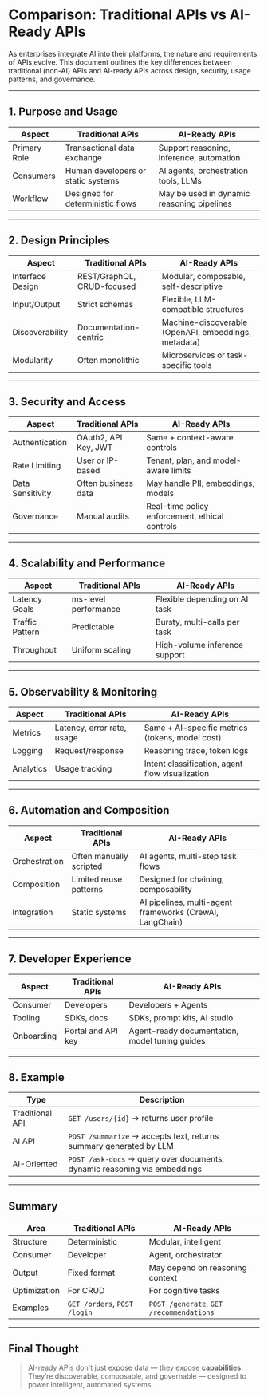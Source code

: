 
# Comparison: Traditional APIs vs AI-Ready APIs

As enterprises integrate AI into their platforms, the nature and requirements of APIs evolve. This document outlines the key differences between traditional (non-AI) APIs and AI-ready APIs across design, security, usage patterns, and governance.

---

## 1. Purpose and Usage

| Aspect | Traditional APIs | AI-Ready APIs |
|--------|------------------|----------------|
| Primary Role | Transactional data exchange | Support reasoning, inference, automation |
| Consumers | Human developers or static systems | AI agents, orchestration tools, LLMs |
| Workflow | Designed for deterministic flows | May be used in dynamic reasoning pipelines |

---

## 2. Design Principles

| Aspect | Traditional APIs | AI-Ready APIs |
|--------|------------------|----------------|
| Interface Design | REST/GraphQL, CRUD-focused | Modular, composable, self-descriptive |
| Input/Output | Strict schemas | Flexible, LLM-compatible structures |
| Discoverability | Documentation-centric | Machine-discoverable (OpenAPI, embeddings, metadata) |
| Modularity | Often monolithic | Microservices or task-specific tools |

---

## 3. Security and Access

| Aspect | Traditional APIs | AI-Ready APIs |
|--------|------------------|----------------|
| Authentication | OAuth2, API Key, JWT | Same + context-aware controls |
| Rate Limiting | User or IP-based | Tenant, plan, and model-aware limits |
| Data Sensitivity | Often business data | May handle PII, embeddings, models |
| Governance | Manual audits | Real-time policy enforcement, ethical controls |

---

## 4. Scalability and Performance

| Aspect | Traditional APIs | AI-Ready APIs |
|--------|------------------|----------------|
| Latency Goals | ms-level performance | Flexible depending on AI task |
| Traffic Pattern | Predictable | Bursty, multi-calls per task |
| Throughput | Uniform scaling | High-volume inference support |

---

## 5. Observability & Monitoring

| Aspect | Traditional APIs | AI-Ready APIs |
|--------|------------------|----------------|
| Metrics | Latency, error rate, usage | Same + AI-specific metrics (tokens, model cost) |
| Logging | Request/response | Reasoning trace, token logs |
| Analytics | Usage tracking | Intent classification, agent flow visualization |

---

## 6. Automation and Composition

| Aspect | Traditional APIs | AI-Ready APIs |
|--------|------------------|----------------|
| Orchestration | Often manually scripted | AI agents, multi-step task flows |
| Composition | Limited reuse patterns | Designed for chaining, composability |
| Integration | Static systems | AI pipelines, multi-agent frameworks (CrewAI, LangChain) |

---

## 7. Developer Experience

| Aspect | Traditional APIs | AI-Ready APIs |
|--------|------------------|----------------|
| Consumer | Developers | Developers + Agents |
| Tooling | SDKs, docs | SDKs, prompt kits, AI studio |
| Onboarding | Portal and API key | Agent-ready documentation, model tuning guides |

---

## 8. Example

| Type | Description |
|------|-------------|
| Traditional API | `GET /users/{id}` → returns user profile |
| AI API | `POST /summarize` → accepts text, returns summary generated by LLM |
| AI-Oriented | `POST /ask-docs` → query over documents, dynamic reasoning via embeddings |

---

## Summary

| Area | Traditional APIs | AI-Ready APIs |
|------|------------------|----------------|
| Structure | Deterministic | Modular, intelligent |
| Consumer | Developer | Agent, orchestrator |
| Output | Fixed format | May depend on reasoning context |
| Optimization | For CRUD | For cognitive tasks |
| Examples | `GET /orders`, `POST /login` | `POST /generate`, `GET /recommendations` |

---

## Final Thought

> AI-ready APIs don't just expose data — they expose **capabilities**.  
> They’re discoverable, composable, and governable — designed to power intelligent, automated systems.
